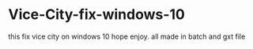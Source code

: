 # Vice-City-fix-windows-10

this fix vice city on windows 10 hope enjoy. all made in batch and gxt file